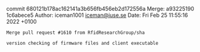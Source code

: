 commit 680121b178ac162141a3b656fb456eb2d172556a
Merge: a93225190 1c6abece5
Author: iceman1001 <iceman@iuse.se>
Date:   Fri Feb 25 11:55:16 2022 +0100

    Merge pull request #1610 from RfidResearchGroup/sha
    
    version checking of firmware files and client executable

